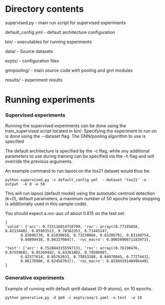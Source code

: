 # Directory contents

supervised.py - main run script for supervised experiments 

default_config.yml - default architecture configuration

bin/ - executables for running experiments

data/  - Source datasets

expts/ - configuration files

gnnpooling/ - main source code with pooling and gnn modules

results/ - experiment results


# Running experiments

### Supervised experiments
Running the supervised experiments can be done using the train_supervised script located in bin/.
Specifying the experiment to run on is done using the --dataset flag. The GNN/pooling algorithm to use is specified

The default architecture is specified by the -c flag, while any additional parameters to use during training can be specified via the -h flag and will override the previous arguments.

An example command to run lapool on the tox21 dataset would thus be:

`python supervised.py -c default_config.yml  --dataset 'tox21' -o output  -k 0 -e 50`

This will run lapool (default model) using the automatic centroid detection (k=0), default parameters, a maximum number of 50 epochs (early stopping is additionally used in this sample code).

You should expect a roc-auc of about 0.815 on the test set.

```
{
'valid': {'acc': 0.733116014710799, 'roc': array([0.77105858, 0.82134402, 0.85963513, 0.78382353, 0.71445147,
       0.83046739, 0.81030658, 0.73230864, 0.83205791, 0.83140754,
       0.84894438, 0.84327084]), 'roc_macro': 0.8065896671183973}, 

'test': {'acc': 0.7528843155597131, 'roc': array([0.76190476, 0.87559682, 0.85369492, 0.83261082, 0.70596987,
       0.82577614, 0.85762631, 0.75853388, 0.84970845, 0.77274431,
       0.86176906, 0.82456763]), 'roc_macro': 0.8150419140496449}
}
```

### Generative experiments

Example of running with default qm9 dataset (0-9 atoms), on 10 epochs.

`python generative.py -d qm9 -c expts/aae/1.yaml -o test  -e 10`

